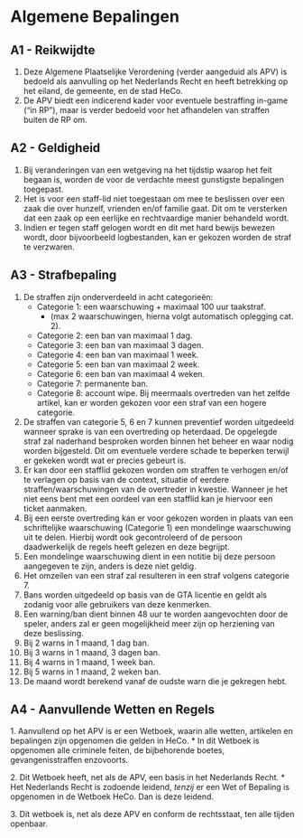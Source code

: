 # Algemene Bepalingen

## A1 - Reikwijdte

1. Deze Algemene Plaatselijke Verordening (verder aangeduid als APV) is bedoeld als aanvulling op het Nederlands Recht en heeft betrekking op het eiland, de gemeente, en de stad HeCo.
2. De APV biedt een indicerend kader voor eventuele bestraffing in-game (“in RP”), maar is verder bedoeld voor het afhandelen van straffen buiten de RP om.

## A2 - Geldigheid

1. Bij veranderingen van een wetgeving na het tijdstip waarop het feit begaan is, worden de voor de verdachte meest gunstigste bepalingen toegepast.
2. Het is voor een staff-lid niet toegestaan om mee te beslissen over een zaak die over hunzelf, vrienden en/of familie gaat. Dit om te versterken dat een zaak op een eerlijke en rechtvaardige manier behandeld wordt.
3. Indien er tegen staff gelogen wordt en dit met hard bewijs bewezen wordt, door bijvoorbeeld logbestanden, kan er gekozen worden de straf te verzwaren.

## A3 - Strafbepaling

1. De straffen zijn onderverdeeld in acht categorieën:
   * Categorie 1: een waarschuwing + maximaal 100 uur taakstraf.
     * (max 2 waarschuwingen, hierna volgt automatisch oplegging cat. 2).
   * Categorie 2: een ban van maximaal 1 dag.
   * Categorie 3: een ban van maximaal 3 dagen.
   * Categorie 4: een ban van maximaal 1 week.
   * Categorie 5: een ban van maximaal 2 week.
   * Categorie 6: een ban van maximaal 4 weken.
   * Categorie 7: permanente ban.
   * Categorie 8: account wipe. Bij meermaals overtreden van het zelfde artikel, kan er worden gekozen voor een straf van een hogere categorie.
2. De straffen van categorie 5, 6 en 7 kunnen preventief worden uitgedeeld wanneer sprake is van een overtreding op heterdaad. De opgelegde straf zal naderhand besproken worden binnen het beheer en waar nodig worden bijgesteld. Dit om eventuele verdere schade te beperken terwijl er gekeken wordt wat er precies gebeurt is.
3. Er kan door een stafflid gekozen worden om straffen te verhogen en/of te verlagen op basis van de context, situatie of eerdere straffen/waarschuwingen van de overtreder in kwestie. Wanneer je het niet eens bent met een oordeel van een stafflid kan je hiervoor een ticket aanmaken.
4. Bij een eerste overtreding kan er voor gekozen worden in plaats van een schriftelijke waarschuwing (Categorie 1) een mondelinge waarschuwing uit te delen. Hierbij wordt ook gecontroleerd of de persoon daadwerkelijk de regels heeft gelezen en deze begrijpt.
5. Een mondelinge waarschuwing dient in een notitie bij deze persoon aangegeven te zijn, anders is deze niet geldig.
6. Het omzeilen van een straf zal resulteren in een straf volgens categorie 7.
7. Bans worden uitgedeeld op basis van de GTA licentie en geldt als zodanig voor alle gebruikers van deze kenmerken.
8. Een warning/ban dient binnen 48 uur te worden aangevochten door de speler, anders zal er geen mogelijkheid meer zijn op herziening van deze beslissing.
9. Bij 2 warns in 1 maand, 1 dag ban.
10. Bij 3 warns in 1 maand, 3 dagen ban.
11. Bij 4 warns in 1 maand, 1 week ban.
12. Bij 5 warns in 1 maand, 2 weken ban.
13. De maand wordt berekend vanaf de oudste warn die je gekregen hebt.

## A4 - Aanvullende Wetten en Regels

1\. Aanvullend op het APV is er een Wetboek, waarin alle wetten, artikelen en bepalingen zijn opgenomen die gelden in HeCo. \* In dit Wetboek is opgenomen alle criminele feiten, de bijbehorende boetes, gevangenisstraffen enzovoorts.&#x20;

2\. Dit Wetboek heeft, net als de APV, een basis in het Nederlands Recht. \* Het Nederlands Recht is zodoende leidend, _tenzij_ er een Wet of Bepaling is opgenomen in de Wetboek HeCo. Dan is deze leidend.&#x20;

3\. Dit wetboek is, net als deze APV en conform de rechtsstaat, ten alle tijden openbaar.
